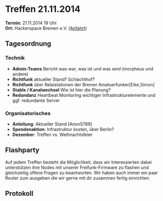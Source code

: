 # Treffen 21.11.2014

**Termin:** 21.11.2014 19 Uhr
<br>
**Ort:** Hackerspace Bremen e.V. ([Anfahrt](https://www.hackerspace-bremen.de/anfahrt/))

## Tagesordnung


### Technik
* **Admin-Teams** Bericht was war, was ist und was wird (morpheus und andere)
* **Richtfunk** aktueller Stand? Schlachthof?
* **Richtfunk** über Relaistationen der Bremer Amatuerfunker[Eike,Simon]
* **Stable / Kanalwechsel** Wie ist hier die Planung?
* **Redundanz** Heartbeat Monitoring wichtiger Infrastrukturelemente und ggf. redundante Server



### Organisatorisches
* **Anleitung**: Aktueller Stand [Anon5789]
* **Spendenaktion**: Infrastruktur kosten, über Berlin?
* **Dezember**: Treffen vs. Weihnachtsfeier

## Flashparty 
Auf jedem Treffen besteht die Möglichkeit, dass wir Interessierten dabei unterstützen ihre Nodes mit unserer Freifunk-Firmware zu flashen und gleichzeitig offene Fragen zu beantworten. Wir haben auch immer ein paar Router zum ausgeben die wir gerne mit dir zusammen fertig einrichten.

## Protokoll
